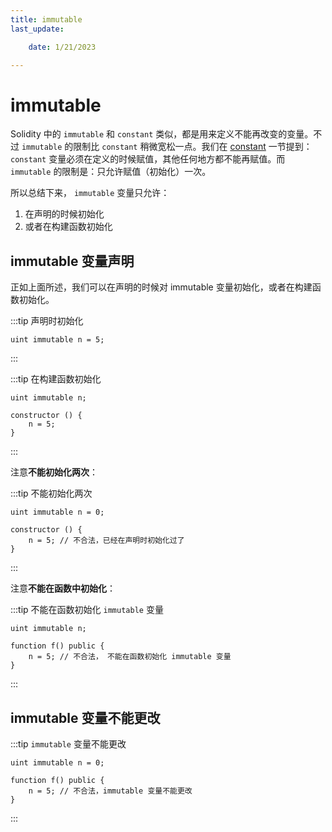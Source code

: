 ```yaml
---
title: immutable 
last_update:

    date: 1/21/2023

---
```


# immutable

Solidity 中的 `immutable` 和 `constant` 类似，都是用来定义不能再改变的变量。不过 `immutable` 的限制比 `constant` 稍微宽松一点。我们在 [constant](constant) 一节提到： `constant` 变量必须在定义的时候赋值，其他任何地方都不能再赋值。而 `immutable` 的限制是：只允许赋值（初始化）一次。

所以总结下来， `immutable` 变量只允许：

1. 在声明的时候初始化
2. 或者在构建函数初始化

## immutable 变量声明

正如上面所述，我们可以在声明的时候对 immutable 变量初始化，或者在构建函数初始化。

:::tip 声明时初始化

```solidity
uint immutable n = 5;
```

:::

:::tip 在构建函数初始化

```solidity
uint immutable n;

constructor () {
    n = 5;
}
```

:::

注意**不能初始化两次**：

:::tip 不能初始化两次

```solidity
uint immutable n = 0;

constructor () {
    n = 5; // 不合法，已经在声明时初始化过了
}
```

:::

注意**不能在函数中初始化**：

:::tip 不能在函数初始化 `immutable` 变量

```solidity
uint immutable n;

function f() public {
    n = 5; // 不合法， 不能在函数初始化 immutable 变量 
}
```

:::

## immutable 变量不能更改

:::tip `immutable` 变量不能更改

```solidity
uint immutable n = 0;

function f() public {
    n = 5; // 不合法，immutable 变量不能更改
}
```

:::
